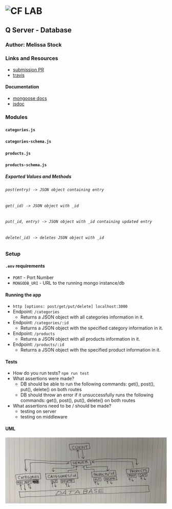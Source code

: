 ![CF](http://i.imgur.com/7v5ASc8.png) LAB
=================================================

## Q Server - Database

### Author: Melissa Stock

### Links and Resources
* [submission PR](https://github.com/401-advancedjs/nmq-database/pull/1)
* [travis]()

#### Documentation
* [mongoose docs](https://mongoosejs.com/docs/middleware.html)
* [jsdoc](https://jsdoc.app/)


### Modules
#### `categories.js`
#### `categories-schema.js`
#### `products.js`
#### `products-schema.js`

##### Exported Values and Methods

###### `post(entry) -> JSON object containing entry`
###### `get(_id) -> JSON object with _id`
###### `put(_id, entry) -> JSON object with _id containing updated entry`
###### `delete(_id) -> deletes JSON object with _id`

### Setup
#### `.env` requirements
* `PORT` - Port Number
* `MONGODB_URI` - URL to the running mongo instance/db

#### Running the app
* `http [options: post/get/put/delete] localhost:3000`
* Endpoint: `/categories`
  * Returns a JSON object with all categories information in it.
* Endpoint: `/categories/:id`
  * Returns a JSON object with the specified category information in it.
* Endpoint: `/products`
  * Returns a JSON object with all products information in it.
* Endpoint: `/products/:id`
  * Returns a JSON object with the specified product information in it.
  
#### Tests
* How do you run tests? `npm run test`
* What assertions were made?
  * DB should be able to run the following commands:  get(), post(), put(), delete() on both routes
  * DB should throw an error if it unsuccessfully runs the following commands: get(), post(), put(), delete() on both routes
* What assertions need to be / should be made?
  * testing on server
  * testing on middleware

#### UML
![data modeling UML](data-modeling.jpg)


